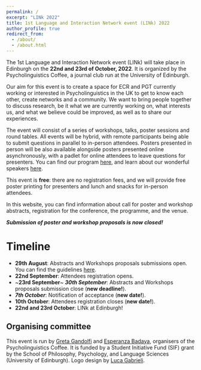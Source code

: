 ```yaml
---
permalink: /
excerpt: "LINk 2022"
title: 1st Language and Interaction Network event (LINk) 2022
author_profile: true
redirect_from: 
  - /about/
  - /about.html
---
```


The 1st Language and Interaction Network event (LINk) will take place in Edinburgh on the **22nd and 23rd of October, 2022**. It is organized by the Psycholinguistics Coffee, a journal club run at the University of Edinburgh.

Our aim for this event is to create a space for ECR and PGT currently working or interested in Psycholinguistics in the UK to get to know each other, create networks and a community. We want to bring people together to discuss research, be it what we are currently working on, what interests us, and what we believe could be improved, as well as to share our experiences.

The event will consist of a series of workshops, talks, poster sessions and round tables. All events will be hybrid, with remote participants being able to submit questions in parallel to in-person attendees. Posters presented in person will be also available alongside posters presented online asynchronously, with a padlet for online attendees to leave questions for presenters. You can find our program [here](https://linkedi2022.github.io/program/), and learn about our wonderful speakers [here](https://linkedi2022.github.io/speakers/).

This event is **free**: there are no registration fees, and we will provide free poster printing for presenters and lunch and snacks for in-person attendees.

In this website, you can find information about call for poster and workshop abstracts, registration for the conference, the programme, and the venue.

***Submission of poster and workshop proposals is now closed!***

Timeline
======
- **29th August**: Abstracts and Workshops proposals submissions open. You can find the guidelines [here](https://linkedi2022.github.io/submissions/).
- **22nd September**: Attendees registration opens.
- ~**23rd September**~ ***30th September***: Abstracts and Workshops proposals submission close (**new deadline!**).
- ***7th October***: Notification of acceptance (**new date!**). 
- **10th October**: Attendees registration closes (**new date!**).
- **22nd and 23rd October**: LINk at Edinburgh!

Organising committee
------
This event is run by [Greta Gandolfi](https://twitter.com/greta_gandolfi) and [Esperanza Badaya](https://twitter.com/erbadaya), organisers of the Psycholinguistics Coffee. It is funded by a Student Initiative Fund (SIF) grant by the School of Philosophy, Psychology, and Language Sciences (University of Edinburgh).
Logo design by [Luca Gabrieli](https://www.instagram.com/cia_rro/).
